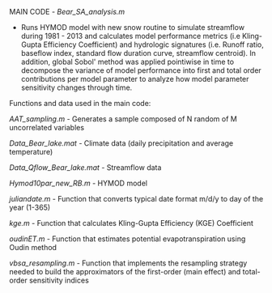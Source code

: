 MAIN CODE - *Bear_SA_analysis.m*
- Runs HYMOD model with new snow routine to simulate streamflow during 1981 - 2013 and calculates model performance metrics (i.e Kling-Gupta Efficiency Coefficient) 
and hydrologic signatures (i.e. Runoff ratio, baseflow index, standard flow duration curve, streamflow centroid). In addition, global Sobol' method was applied 
pointiwise in time to decompose the variance of model performance into first and total order contributions per model parameter to analyze how model parameter 
sensitivity changes through time.

Functions and data used in the main code:

*AAT_sampling.m* - Generates a sample composed of N random of M uncorrelated variables

*Data_Bear_lake.mat* - Climate data (daily precipitation and average temperature) 

*Data_Qflow_Bear_lake.mat* - Streamflow data

*Hymod10par_new_RB.m* - HYMOD model

*juliandate.m* - Function that converts typical date format m/d/y to day of the year (1-365)

*kge.m* - Function that calculates Kling-Gupta Efficiency (KGE) Coefficient

*oudinET.m* - Function that estimates potential evapotranspiration using Oudin method

*vbsa_resampling.m* - Function that implements the resampling strategy needed to build the approximators of the first-order (main effect) and total-order sensitivity indices
